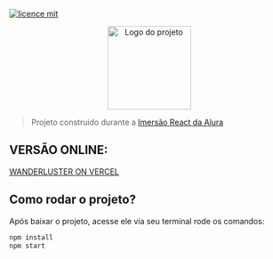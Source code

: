 [![licence mit](https://img.shields.io/badge/licence-MIT-blue.svg)](https://github.com/imersao-alura/aluraflix/blob/master/LICENSE)

<p align="center">
  <img alt="Logo do projeto" width="150px" src="https://wanderluster.vercel.app/static/media/wanderluster.2e84e960.png" />
</p>

> Projeto construido durante a [Imersão React da Alura](https://www.alura.com.br/imersao-react/)

## VERSÃO ONLINE:
[WANDERLUSTER ON VERCEL](https://wanderluster.vercel.app/)

## Como rodar o projeto?

Após baixar o projeto, acesse ele via seu terminal rode os comandos:

```sh
npm install
npm start
```
